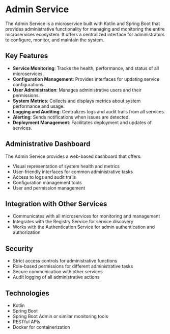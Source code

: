# Admin Service

The Admin Service is a microservice built with Kotlin and Spring Boot that provides administrative functionality for managing and monitoring the entire microservices ecosystem. It offers a centralized interface for administrators to configure, monitor, and maintain the system.

## Key Features

- **Service Monitoring**: Tracks the health, performance, and status of all microservices.
- **Configuration Management**: Provides interfaces for updating service configurations.
- **User Administration**: Manages administrative users and their permissions.
- **System Metrics**: Collects and displays metrics about system performance and usage.
- **Logging and Auditing**: Centralizes logs and audit trails from all services.
- **Alerting**: Sends notifications when issues are detected.
- **Deployment Management**: Facilitates deployment and updates of services.

## Administrative Dashboard

The Admin Service provides a web-based dashboard that offers:

- Visual representation of system health and metrics
- User-friendly interfaces for common administrative tasks
- Access to logs and audit trails
- Configuration management tools
- User and permission management

## Integration with Other Services

- Communicates with all microservices for monitoring and management
- Integrates with the Registry Service for service discovery
- Works with the Authentication Service for admin authentication and authorization

## Security

- Strict access controls for administrative functions
- Role-based permissions for different administrative tasks
- Secure communication with other services
- Audit logging of all administrative actions

## Technologies

- Kotlin
- Spring Boot
- Spring Boot Admin or similar monitoring tools
- RESTful APIs
- Docker for containerization
